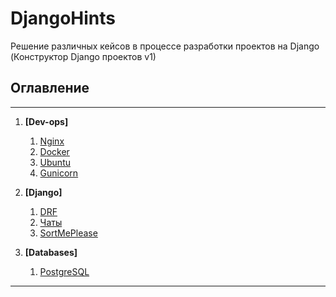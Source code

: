 # DjangoHints
Решение различных кейсов в процессе разработки проектов на Django (Конструктор Django проектов v1)

## Оглавление
---
1. **[Dev-ops]**
    1. [Nginx](./devops/nginx.md)
    2. [Docker](./devops/docker.md)
    3. [Ubuntu](./devops/ubuntu.md)
    4. [Gunicorn](./devops/gunicorn.md)
  
2. **[Django]**
    1. [DRF]()
    2. [Чаты](./django/chats.md)
    3. [SortMePlease](./django/hints.md)
    
3. **[Databases]**
    1. [PostgreSQL](./database/postgresql.md)

 ---
